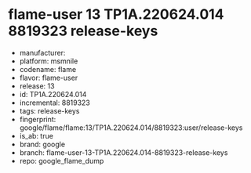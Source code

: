 # flame-user 13 TP1A.220624.014 8819323 release-keys
- manufacturer: 
- platform: msmnile
- codename: flame
- flavor: flame-user
- release: 13
- id: TP1A.220624.014
- incremental: 8819323
- tags: release-keys
- fingerprint: google/flame/flame:13/TP1A.220624.014/8819323:user/release-keys
- is_ab: true
- brand: google
- branch: flame-user-13-TP1A.220624.014-8819323-release-keys
- repo: google_flame_dump
